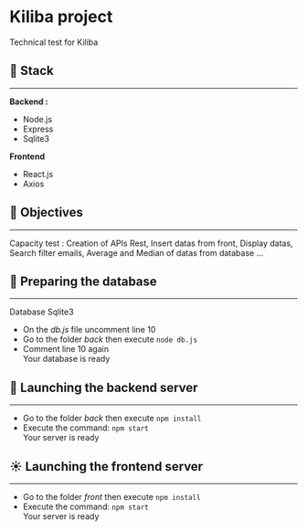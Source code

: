 # Kiliba project
Technical test for Kiliba

## 📎 Stack
***

**Backend :**
* Node.js
* Express
* Sqlite3

**Frontend**
* React.js
* Axios

## 🎯 Objectives
***
Capacity test : Creation of APIs Rest, Insert datas from front, Display datas, Search filter emails, Average and Median of datas from database ...

## 🚀 Preparing the database
***

Database Sqlite3
* On the *db.js* file uncomment line 10
* Go to the folder *back* then execute `node db.js`
* Comment line 10 again  
Your database is ready

## 🤖 Launching the backend server
***
* Go to the folder *back* then execute `npm install`
* Execute the command: `npm start`  
Your server is ready

## ☀️ Launching the frontend server
***
* Go to the folder *front* then execute `npm install`
* Execute the command: `npm start`  
Your server is ready
